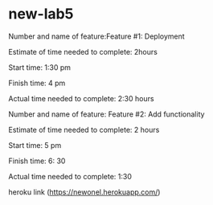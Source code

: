 # new-lab5

Number and name of feature:Feature #1: Deployment

Estimate of time needed to complete: 2hours

Start time: 1:30 pm

Finish time: 4 pm

Actual time needed to complete: 2:30 hours




Number and name of feature: Feature #2: Add functionality

Estimate of time needed to complete: 2 hours

Start time: 5 pm

Finish time: 6: 30

Actual time needed to complete: 1:30



heroku link (https://newonel.herokuapp.com/)